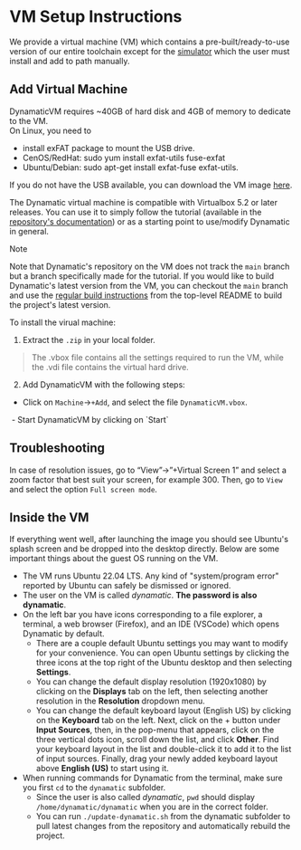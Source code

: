 # VM Setup Instructions

We provide a virtual machine (VM) which contains a pre-built/ready-to-use version of our entire toolchain except for the [simulator](../UserGuide/AdvancedBuild.md#6-modelsimquesta-installation) which the user must install and add to path manually. 

## Add Virtual Machine
DynamaticVM requires ~40GB of hard disk and 4GB of memory to dedicate to the VM.  
On Linux, you need to 
- install exFAT package to mount the USB drive.  
- CenOS/RedHat: sudo yum install exfat-utils fuse-exfat  
- Ubuntu/Debian: sudo apt-get install exfat-fuse exfat-utils.  

If you do not have the USB available, you can download the VM image [here](https://drive.google.com/file/d/1s86dzU8jbSSdh13DctS922OKoACgvVD5/view).

The Dynamatic virtual machine is compatible with Virtualbox 5.2 or later releases. You can use it to simply follow the tutorial (available in the [repository's documentation](Tutorials/Introduction/Introduction.md)) or as a starting point to use/modify Dynamatic in general.

> [!NOTE]
> Note that Dynamatic's repository on the VM does not track the `main` branch but a branch specifically made for the tutorial. If you would like to build Dynamatic's latest version from the VM, you can checkout the `main` branch and use the [regular build instructions](../GettingStarted/InstallDynamatic.md#build-instructions) from the top-level README to build the project's latest version.

To install the virual machine:
1. Extract the `.zip` in your local folder.
> The .vbox file contains all the settings required to run the VM, while the .vdi file
contains the virtual hard drive.  

2. Add DynamaticVM with the following steps:
- Click on `Machine`->`+Add`, and select the file `DynamaticVM.vbox`.
<img src="">  
- Start DynamaticVM by clicking on `Start`

## Troubleshooting
In case of resolution issues, go to “View”->”+Virtual Screen 1” and select a zoom factor that best suit your screen, for
example 300. Then, go to `View` and select the option `Full screen mode`.

## Inside the VM

If everything went well, after launching the image you should see Ubuntu's splash screen and be dropped into the desktop directly. Below are some important things about the guest OS running on the VM.

- The VM runs Ubuntu 22.04 LTS. Any kind of "system/program error" reported by Ubuntu can safely be dismissed or ignored.
- The user on the VM is called *dynamatic*. **The password is also dynamatic**.
- On the left bar you have icons corresponding to a file explorer, a terminal, a web browser (Firefox), and an IDE (VSCode) which opens Dynamatic by default.
  - There are a couple default Ubuntu settings you may want to modify for your convenience. You can open Ubuntu settings by clicking the three icons at the top right of the Ubuntu desktop and then selecting **Settings**.
  - You can change the default display resolution (1920x1080) by clicking on the **Displays** tab on the left, then selecting another resolution in the **Resolution** dropdown menu.
  - You can change the default keyboard layout (English US) by clicking on the **Keyboard** tab on the left. Next, click on the + button under **Input Sources**, then, in the pop-menu that appears, click on the three vertical dots icon, scroll down the list, and click **Other**. Find your keyboard layout in the list and double-click it to add it to the list of input sources. Finally, drag your newly added keyboard layout above **English (US)** to start using it.
- When running commands for Dynamatic from the terminal, make sure you first `cd` to the `dynamatic` subfolder.
  - Since the user is also called *dynamatic*, `pwd` should display `/home/dynamatic/dynamatic` when you are in the correct folder.
  - You can run `./update-dynamatic.sh` from the dynamatic subfolder to pull latest changes from the repository and automatically rebuild the project.
